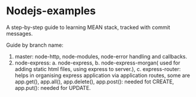 # Nodejs-examples
A step-by-step guide to learning MEAN stack, tracked with commit messages.

Guide by branch name:

1. master: node-http, node-modules, node-error handling and callbacks.
2. node-express: 
               a. node-express,
               b. node-express-morgan( used for adding static html files, using express to server.),
               c. express-router: helps in organising express application via application routes, some are app.get(),                             app.all(), app.delete(), app.post(): needed fot CREATE, app.put(): needed for UPDATE.


